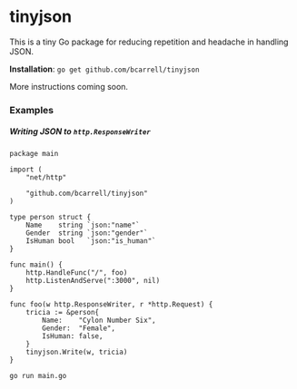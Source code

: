# tinyjson

This is a tiny Go package for reducing repetition and headache in handling JSON.

**Installation**: `go get github.com/bcarrell/tinyjson`

More instructions coming soon.

### Examples

##### Writing JSON to `http.ResponseWriter`

	package main

	import (
		"net/http"

		"github.com/bcarrell/tinyjson"
	)

	type person struct {
		Name    string `json:"name"`
		Gender  string `json:"gender"`
		IsHuman bool   `json:"is_human"`
	}

	func main() {
		http.HandleFunc("/", foo)
		http.ListenAndServe(":3000", nil)
	}

	func foo(w http.ResponseWriter, r *http.Request) {
		tricia := &person{
			Name:    "Cylon Number Six",
			Gender:  "Female",
			IsHuman: false,
		}
		tinyjson.Write(w, tricia)
	}

`go run main.go`